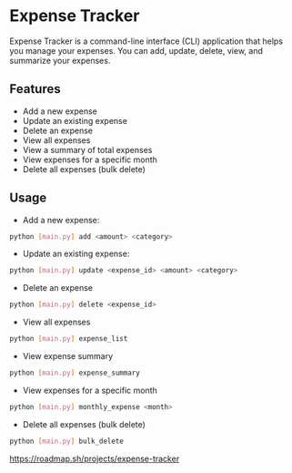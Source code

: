 # Expense Tracker

Expense Tracker is a command-line interface (CLI) application that helps you manage your expenses. You can add, update, delete, view, and summarize your expenses.

## Features

- Add a new expense
- Update an existing expense
- Delete an expense
- View all expenses
- View a summary of total expenses
- View expenses for a specific month
- Delete all expenses (bulk delete)

## Usage

- Add a new expense:
``` sh
python [main.py] add <amount> <category>
```
- Update an existing expense:
``` sh
python [main.py] update <expense_id> <amount> <category>
```
- Delete an expense
```sh
python [main.py] delete <expense_id>
```
- View all expenses
```sh
python [main.py] expense_list
```
- View expense summary
```sh
python [main.py] expense_summary
```
- View expenses for a specific month
```sh
python [main.py] monthly_expense <month>
```
- Delete all expenses (bulk delete)
```sh
python [main.py] bulk_delete
```
https://roadmap.sh/projects/expense-tracker
